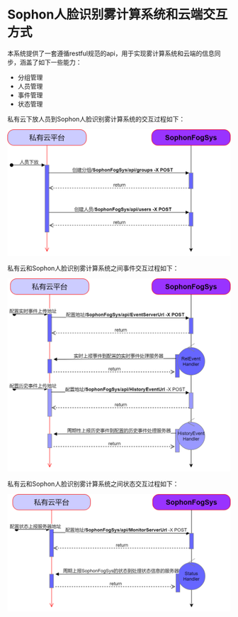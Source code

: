 # Sophon人脸识别雾计算系统和云端交互方式

本系统提供了一套遵循restful规范的api，用于实现雾计算系统和云端的信息同步，涵盖了如下一些能力：

- 分组管理
- 人员管理
- 事件管理
- 状态管理

私有云下放人员到Sophon人脸识别雾计算系统的交互过程如下：

![](../../imgs/2_3.png)

私有云和Sophon人脸识别雾计算系统之间事件交互过程如下：

![](../../imgs/2_3-shi-jian-shang-bao-guan-li.png)

私有云和Sophon人脸识别雾计算系统之间状态交互过程如下：

![](../../imgs/zhuan-tai-shang-bao-guan-li.png)

